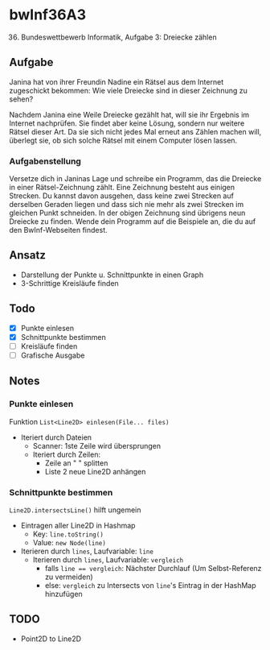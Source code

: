 # bwInf36A3
36. Bundeswettbewerb Informatik, Aufgabe 3: Dreiecke zählen

## Aufgabe

Janina hat von ihrer Freundin Nadine ein Rätsel
aus dem Internet zugeschickt bekommen: Wie viele
Dreiecke sind in dieser Zeichnung zu sehen?

Nachdem Janina eine Weile Dreiecke gezählt hat,
will sie ihr Ergebnis im Internet nachprüfen. Sie
findet aber keine Lösung, sondern nur weitere
Rätsel dieser Art. Da sie sich nicht jedes Mal erneut
ans Zählen machen will, überlegt sie, ob sich
solche Rätsel mit einem Computer lösen lassen.

### Aufgabenstellung
Versetze dich in Janinas Lage und schreibe ein
Programm, das die Dreiecke in einer Rätsel-Zeichnung
zählt. Eine Zeichnung besteht aus einigen Strecken.
Du kannst davon ausgehen, dass keine zwei Strecken
auf derselben Geraden liegen und dass sich nie mehr
als zwei Strecken im gleichen Punkt schneiden.
In der obigen Zeichnung sind übrigens neun Dreiecke
zu finden.
Wende dein Programm auf die Beispiele an, die du
auf den BwInf-Webseiten findest.


## Ansatz
* Darstellung der Punkte u. Schnittpunkte in einen Graph
* 3-Schrittige Kreisläufe finden

## Todo
- [x] Punkte einlesen
- [x] Schnittpunkte bestimmen
- [ ] Kreisläufe finden
- [ ] Grafische Ausgabe

## Notes

### Punkte einlesen
Funktion `List<Line2D> einlesen(File... files)`
* Iteriert durch Dateien
    * Scanner: 1ste Zeile wird übersprungen
    * Iteriert durch Zeilen:
        * Zeile an " " splitten
        * Liste 2 neue Line2D anhängen
     
### Schnittpunkte bestimmen
`Line2D.intersectsLine()` hilft ungemein
* Eintragen aller Line2D in Hashmap
    * Key: `line.toString()`
    * Value: `new Node(line)`
* Iterieren durch `lines`, Laufvariable: `line`
    * Iterieren durch `lines`, Laufvariable: `vergleich`
        * falls `line == vergleich`: Nächster Durchlauf (Um Selbst-Referenz zu vermeiden)
        * else: `vergleich` zu Intersects von `line`'s Eintrag in der HashMap hinzufügen  
## TODO
- Point2D to Line2D
